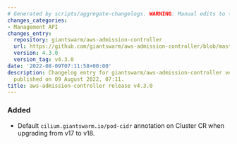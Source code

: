 ```yaml
---
# Generated by scripts/aggregate-changelogs. WARNING: Manual edits to this files will be overwritten.
changes_categories:
- Management API
changes_entry:
  repository: giantswarm/aws-admission-controller
  url: https://github.com/giantswarm/aws-admission-controller/blob/master/CHANGELOG.md#430---2022-08-09
  version: 4.3.0
  version_tag: v4.3.0
date: '2022-08-09T07:11:58+00:00'
description: Changelog entry for giantswarm/aws-admission-controller version 4.3.0,
  published on 09 August 2022, 07:11.
title: aws-admission-controller release v4.3.0
---
```


### Added
- Default `cilium.giantswarm.io/pod-cidr` annotation on Cluster CR when upgrading from v17 to v18.

